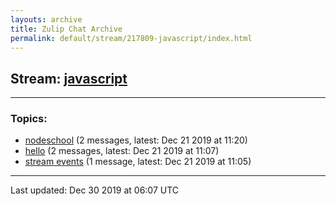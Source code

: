 ```yaml
---
layouts: archive
title: Zulip Chat Archive
permalink: default/stream/217809-javascript/index.html
---
```


## Stream: [javascript](https://chdinesh1089.github.io/default/stream/217809-javascript/index.html)
---

### Topics:

* [nodeschool](topic/nodeschool.html) (2 messages, latest: Dec 21 2019 at 11:20)
* [hello](topic/hello.html) (2 messages, latest: Dec 21 2019 at 11:07)
* [stream events](topic/stream.20events.html) (1 message, latest: Dec 21 2019 at 11:05)

<hr><p>Last updated: Dec 30 2019 at 06:07 UTC</p>